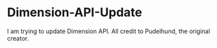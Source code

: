 Dimension-API-Update
====================

I am trying to update Dimension API. All credit to Pudelhund, the original creator.
